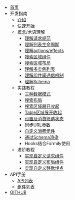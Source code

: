 - [首页](./home.tsx)
- 开发指南
   - [介绍](./README.md)
   - [快速开始](./quickStart.md)
   - 概念/术语理解
      - [理解请求规范](./interface/query.md)
      - [理解列表生命周期](./interface/lifecycle.md)
      - [理解actions/effects](./interface/actions.md)
      - [搜索区域组件](./interface/fields.md)
      - [搜索区域布局](./interface/layout.md)      
      - [理解多实例列表](./interface/multiple.md)
      - [理解组件间通信机制](./interface/communicate.md)
      - [理解Schema](./schema/index.md)
   - 实践教程
      - [三种数据模式](./demo/mode.md)
      - [搜索布局](./demo/layout.md)
      - [搜索区域展开收起](./demo/expand.md)
      - [Table区域展开收起](./demo/expandTable.md)
      - [设置及消费筛选状态](./demo/selection.md)
      - [同步URL参数](./demo/syncParams.md)
      - [自定义消费组件](./demo/consumer.md)
      - [通过Schema渲染](./schema/practise.md)
      - Hooks结合Formily使用
   - 进阶教程
      - [实现自定义请求组件](./advanced/query.md)
      - [实现自定义布局组件](./advanced/layout.md)
      - [实现自定义静默埋点](./advanced/dot.md)
- API手册
   - [API列表](./api/index.md)
   - [组件列表](./api/component.md)
- [GITHUB](https://github.com/alibaba/AList)